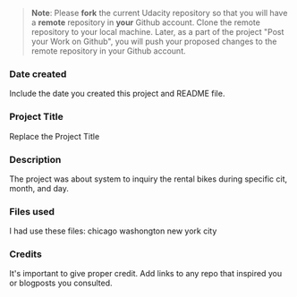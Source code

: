 >**Note**: Please **fork** the current Udacity repository so that you will have a **remote** repository in **your** Github account. Clone the remote repository to your local machine. Later, as a part of the project "Post your Work on Github", you will push your proposed changes to the remote repository in your Github account.

### Date created
Include the date you created this project and README file.

### Project Title
Replace the Project Title

### Description
The project was about system to inquiry the rental bikes during specific cit, month, and day.

### Files used
I had use these files:
chicago
washongton
new york city

### Credits
It's important to give proper credit. Add links to any repo that inspired you or blogposts you consulted.

